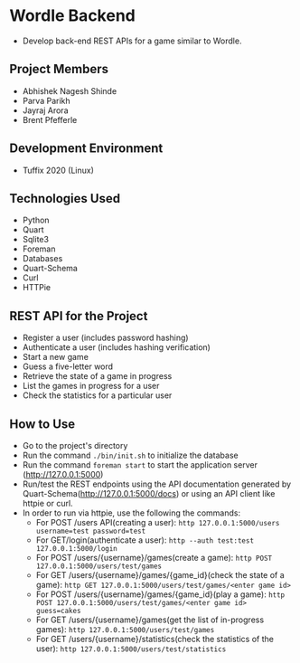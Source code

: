# Wordle Backend
- Develop back-end REST APIs for a game similar to Wordle.

## Project Members
- Abhishek Nagesh Shinde
- Parva Parikh
- Jayraj Arora
- Brent Pfefferle

## Development Environment
- Tuffix 2020 (Linux)

## Technologies Used
- Python
- Quart
- Sqlite3
- Foreman
- Databases
- Quart-Schema
- Curl
- HTTPie

## REST API for the Project
- Register a user (includes password hashing)
- Authenticate a user (includes hashing verification)
- Start a new game
- Guess a five-letter word
- Retrieve the state of a game in progress
- List the games in progress for a user
- Check the statistics for a particular user

## How to Use
- Go to the project's directory
- Run the command ```./bin/init.sh``` to initialize the database
- Run the command ```foreman start``` to start the application server (http://127.0.0.1:5000)
- Run/test the REST endpoints using the API documentation generated by Quart-Schema(http://127.0.0.1:5000/docs) 
or using an API client like httpie or curl.
- In order to run via httpie, use the following the commands:
  - For POST /users API(creating a user): ```http 127.0.0.1:5000/users username=test password=test```
  - For GET/login(authenticate a user): ```http --auth test:test 127.0.0.1:5000/login```
  - For POST /users/{username}/games(create a game): ```http POST 127.0.0.1:5000/users/test/games```
  - For GET /users/{username}/games/{game_id}(check the state of a game): ```http GET 127.0.0.1:5000/users/test/games/<enter game id>```
  - For POST /users/{username}/games/{game_id}(play a game): ```http POST 127.0.0.1:5000/users/test/games/<enter game id> guess=cakes```
  - For GET /users/{username}/games(get the list of in-progress games): ```http 127.0.0.1:5000/users/test/games``` 
  - For GET /users/{username}/statistics(check the statistics of the user): ```http 127.0.0.1:5000/users/test/statistics```

